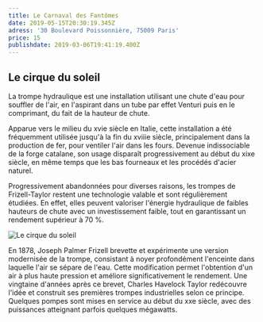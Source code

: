 ```yaml
---
title: Le Carnaval des Fantômes
date: 2019-05-15T20:30:19.345Z
adress: '30 Boulevard Poissonnière, 75009 Paris'
price: 15
publishdate: 2019-03-06T19:41:19.400Z
---
```

## Le cirque du soleil

La trompe hydraulique est une installation utilisant une chute d'eau pour souffler de l'air, en l'aspirant dans un tube par effet Venturi puis en le comprimant, du fait de la hauteur de chute.

Apparue vers le milieu du xvie siècle en Italie, cette installation a été fréquemment utilisée jusqu'à la fin du xviiie siècle, principalement dans la production de fer, pour ventiler l'air dans les fours. Devenue indissociable de la forge catalane, son usage disparaît progressivement au début du xixe siècle, en même temps que les bas fourneaux et les procédés d'acier naturel.

Progressivement abandonnées pour diverses raisons, les trompes de Frizell-Taylor restent une technologie valable et sont régulièrement étudiées. En effet, elles peuvent valoriser l'énergie hydraulique de faibles hauteurs de chute avec un investissement faible, tout en garantissant un rendement supérieur à 70 %.

![Le cirque du soleil](/images/uploads/photo-1542332606-b2d1c52a6c33.jpeg "Cirque et lumière")

En 1878, Joseph Palmer Frizell brevette et expérimente une version modernisée de la trompe, consistant à noyer profondément l'enceinte dans laquelle l'air se sépare de l'eau. Cette modification permet l'obtention d'un air à plus haute pression et améliore significativement le rendement. Une vingtaine d'années après ce brevet, Charles Havelock Taylor redécouvre l'idée et construit ses premières trompes industrielles selon ce principe. Quelques pompes sont mises en service au début du xxe siècle, avec des puissances atteignant parfois quelques mégawatts.
